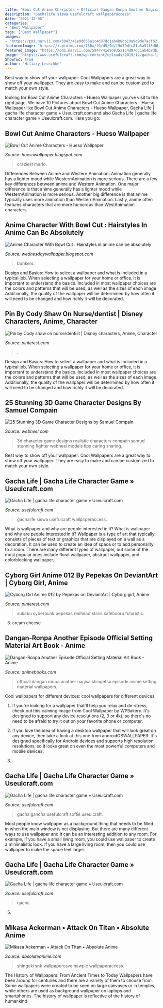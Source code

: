 ```yaml
---
title: "Bowl Cut Anime Character ~ Official Dangan Ronpa Another Nagisa Shingetsu Episode Anime Setting Material Wallpapers"
description: "Gachalife siswa usefulcraft wallpaperaccess"
date: "2021-12-05"
categories:
- "Best Wallpaper"
tags: ["Best Wallpaper"]
images:
- "https://pm1.narvii.com/5947/41e9d835a1c4d97dc1ab4b8db19a9c9de7acfb21_hq.jpg"
featuredImage: "https://i.pinimg.com/736x/f9/d5/9d/f9d59dfc81b3a5135d0ba7b7486e10e7.jpg"
featured_image: "https://pm1.narvii.com/5947/41e9d835a1c4d97dc1ab4b8db19a9c9de7acfb21_hq.jpg"
image: "https://www.usefulcraft.com/wp-content/uploads/2019/12/gacha-life-2.jpg"
ShowToc: true
author: "Hillary Leuschke"
---
```



Best way to show off your wallpaper:
Cool Wallpapers are a great way to show off your wallpaper. They are easy to make and can be customized to match your own style.

	

		
looking for Bowl Cut Anime Characters - Hueso Wallpaper you've visit to the right page. We have 10 Pictures about Bowl Cut Anime Characters - Hueso Wallpaper like Bowl Cut Anime Characters - Hueso Wallpaper, Gacha Life | gacha life character game » Useulcraft.com and also Gacha Life | gacha life character game » Useulcraft.com. Here you go:
		
    
## Bowl Cut Anime Characters - Hueso Wallpaper

<img loading=lazy src="https://pm1.narvii.com/5947/41e9d835a1c4d97dc1ab4b8db19a9c9de7acfb21_hq.jpg" onerror="this.onerror=null;this.src='https://tse1.mm.bing.net/th?id=OIP.cDjDdurbDUYRu8_o_nZXDwHaFj&amp;pid=15.1';" alt="Bowl Cut Anime Characters - Hueso Wallpaper">

_Source: huesowallpaper.blogspot.com_

>craziest marlo. 

	

Differences Between Anime and Western Animation: Animation generally has a lighter mood while WesternAnimation is more serious.
There are a few key differences between anime and Western Animation. One major difference is that anime generally has a lighter mood while WesternAnimation is more serious. Another big difference is that anime typically uses more animation than WesternAnimation. Lastly, anime often features characters that are more humorous than WestAnimation characters.

    
## Anime Character With Bowl Cut : Hairstyles In Anime Can Be Absolutely

<img loading=lazy src="http://images6.fanpop.com/image/forum/211000/211153_1408390906757_full.png" onerror="this.onerror=null;this.src='https://tse4.mm.bing.net/th?id=OIP.RA97dMRxpmure9WSNVc7KQAAAA&amp;pid=15.1';" alt="Anime Character With Bowl Cut : Hairstyles in anime can be absolutely">

_Source: wednesdaywallpaper.blogspot.com_

>bonkers. 

	

Design and Basics: How to select a wallpaper and what is included in a typical job.
When selecting a wallpaper for your home or office, it is important to understand the basics. Included in most wallpaper choices are the colors and patterns that will be used, as well as the sizes of each image. Additionally, the quality of the wallpaper will be determined by how often it will need to be changed and how richly it will be decorated.

    
## Pin By Cody Shaw On Nurse/dentist | Disney Characters, Anime, Character

<img loading=lazy src="https://i.pinimg.com/736x/19/07/f4/1907f405e40912836480f655b246791f.jpg" onerror="this.onerror=null;this.src='https://tse3.mm.bing.net/th?id=OIP.R6N-eJgZhVYhtgTPklLJnQHaEK&amp;pid=15.1';" alt="Pin by Cody shaw on nurse/dentist | Disney characters, Anime, Character">

_Source: pinterest.com_

>. 

	

Design and Basics: How to select a wallpaper and what is included in a typical job.
When selecting a wallpaper for your home or office, it is important to understand the basics. Included in most wallpaper choices are the colors and patterns that will be used, as well as the sizes of each image. Additionally, the quality of the wallpaper will be determined by how often it will need to be changed and how richly it will be decorated.

    
## 25 Stunning 3D Game Character Designs By Samuel Compain

<img loading=lazy src="https://webneel.com/daily/sites/default/files/images/daily/04-2013/20-fighter-3d-character-design.jpg" onerror="this.onerror=null;this.src='https://tse1.mm.bing.net/th?id=OIP.Ud4eOlhy4HDMzZEVhWAKAAHaKl&amp;pid=15.1';" alt="25 Stunning 3D Game Character Designs by Samuel Compain">

_Source: webneel.com_

>3d character game designs realistic characters compain samuel stunning fighter webneel models tips caring sharing. 

	

Best way to show off your wallpaper:
Cool Wallpapers are a great way to show off your wallpaper. They are easy to make and can be customized to match your own style.

    
## Gacha Life | Gacha Life Character Game » Useulcraft.com

<img loading=lazy src="https://www.usefulcraft.com/wp-content/uploads/2019/12/gacha-life-21.jpg" onerror="this.onerror=null;this.src='https://tse4.mm.bing.net/th?id=OIP.AyrOd2DJ-3a-QgEW4zQFcQHaEK&amp;pid=15.1';" alt="Gacha Life | gacha life character game » Useulcraft.com">

_Source: usefulcraft.com_

>gachalife siswa usefulcraft wallpaperaccess. 

	

What is wallpaper and why are people interested in it?
What is wallpaper and why are people interested in it?
Wallpaper is a type of art that typically consists of pieces of text or graphics that are displayed on a wall as a decoration. It can be used to create an idea of space or to add personality to a room. There are many different types of wallpaper, but some of the most popular ones include floral wallpaper, abstract wallpaper, and colorblocking wallpaper.

    
## Cyborg Girl Anime 012 By Pepekas On DeviantArt | Cyborg Girl, Anime

<img loading=lazy src="https://i.pinimg.com/736x/f9/d5/9d/f9d59dfc81b3a5135d0ba7b7486e10e7.jpg" onerror="this.onerror=null;this.src='https://tse3.mm.bing.net/th?id=OIP.6_FdgmIKH1gDlfm_8scRAQHaKF&amp;pid=15.1';" alt="Cyborg Girl Anime 012 by Pepekas on DeviantArt | Cyborg girl, Anime">

_Source: pinterest.com_

>sukabu cyberpunk pepekas redhead stairs safebooru futuristic. 

	

3. cream cheese 

    
## Dangan-Ronpa Another Episode Official Setting Material Art Book - Anime

<img loading=lazy src="https://sep.yimg.com/ay/animebooks-com/dangan-ronpa-another-episode-official-setting-material-art-book-8.gif" onerror="this.onerror=null;this.src='https://tse2.mm.bing.net/th?id=OIP.isEhrPQJshABn6j2nRle2gHaJ4&amp;pid=15.1';" alt="Dangan-Ronpa Another Episode Official Setting Material Art Book - Anime">

_Source: animebooks.com_

>official dangan ronpa another nagisa shingetsu episode anime setting material wallpapers. 

	

Cool wallpapers for different devices:
cool wallpapers for different devices 

1. If you're looking for a wallpaper that'll help you relax and de-stress, check out this calming image from Cool Wallpaper by WPBakery. It's designed to support any device resolutions (2, 3 or 4k), so there's no need to be afraid to try it out on your favorite phone or computer.

2. If you love the idea of having a desktop wallpaper that will look great on any device, then take a look at this one from androidOSWALLPAPER. It's designed specifically for Android devices and supports high resolution resolutions, so it looks great on even the most powerful computers and mobile devices.

3.

    
## Gacha Life | Gacha Life Character Game » Useulcraft.com

<img loading=lazy src="https://www.usefulcraft.com/wp-content/uploads/2019/12/gacha-life-2.jpg" onerror="this.onerror=null;this.src='https://tse4.mm.bing.net/th?id=OIP.s6qITvU-pWOKq2-SYoVtbgHaNK&amp;pid=15.1';" alt="Gacha Life | gacha life character game » Useulcraft.com">

_Source: usefulcraft.com_

>gacha gancha usefulcraft softie useulcraft. 

	

Most people know wallpaper as a background thing that needs to be filled in when the main window is not displaying. But there are many different ways to use wallpaper and it can be an interesting addition to any room. For example, if you have a small living room, you could use wallpaper to create a minimalistic look. If you have a large living room, then you could use wallpaper to make the space feel larger.

    
## Gacha Life | Gacha Life Character Game » Useulcraft.com

<img loading=lazy src="https://www.usefulcraft.com/wp-content/uploads/2019/12/gacha-life-15.jpg" onerror="this.onerror=null;this.src='https://tse2.mm.bing.net/th?id=OIP.eg4pHSrp1GUm6msk9ZDCTgHaHa&amp;pid=15.1';" alt="Gacha Life | gacha life character game » Useulcraft.com">

_Source: usefulcraft.com_

>gacha. 

	

5.

    
## Mikasa Ackerman • Attack On Titan • Absolute Anime

<img loading=lazy src="https://www.absoluteanime.com/attack_on_titan/mikasa[5].jpg" onerror="this.onerror=null;this.src='https://tse4.mm.bing.net/th?id=OIP.pggaeQdBKNjD0D1BzF76KgHaNK&amp;pid=15.1';" alt="Mikasa Ackerman • Attack On Titan • Absolute Anime">

_Source: absoluteanime.com_

>shingeki snk wallpapercave nawpic wallpaperaccess. 

	

The History of Wallpapers: From Ancient Times to Today
Wallpapers have been around for centuries and there are a variety of them to choose from. Some wallpapers were created to be seen on large canvases or in temples, while others are used as background wallpaper on laptops and smartphones. The history of wallpaper is reflective of the history of humankind.

